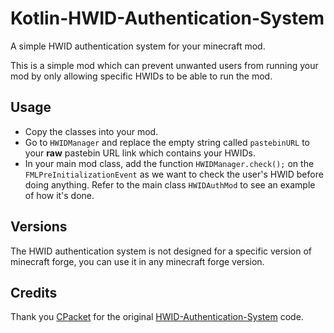 # Kotlin-HWID-Authentication-System
A simple HWID authentication system for your minecraft mod.

This is a simple mod which can prevent unwanted users from running your mod by only allowing specific HWIDs to be able to run the mod.

## Usage

- Copy the classes into your mod.
- Go to `HWIDManager` and replace the empty string called `pastebinURL` to your **raw** pastebin URL link which contains your HWIDs.
- In your main mod class, add the function `HWIDManager.check();` on the `FMLPreInitializationEvent` as we want to check the user's HWID before doing anything. Refer to the main class `HWIDAuthMod` to see an example of how it's done.

## Versions
The HWID authentication system is not designed for a specific version of minecraft forge, you can use it in any minecraft forge version.

## Credits
Thank you [CPacket](https://github.com/zzurio/) for the original [HWID-Authentication-System](https://github.com/zzurio/HWID-Authentication-System/) code.
